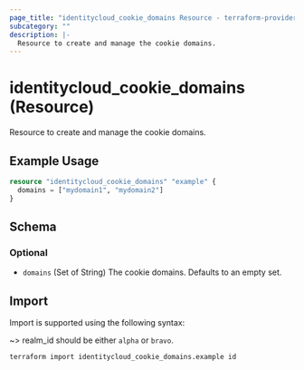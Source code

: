 ```yaml
---
page_title: "identitycloud_cookie_domains Resource - terraform-provider-identitycloud"
subcategory: ""
description: |-
  Resource to create and manage the cookie domains.
---
```


# identitycloud_cookie_domains (Resource)

Resource to create and manage the cookie domains.

## Example Usage

```terraform
resource "identitycloud_cookie_domains" "example" {
  domains = ["mydomain1", "mydomain2"]
}
```

<!-- schema generated by tfplugindocs -->
## Schema

### Optional

- `domains` (Set of String) The cookie domains. Defaults to an empty set.

## Import

Import is supported using the following syntax:

~> realm_id should be either `alpha` or `bravo`.

```shell
terraform import identitycloud_cookie_domains.example id
```